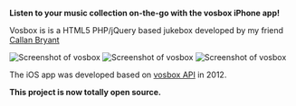 **Listen to your music collection on-the-go with the vosbox iPhone app!**

Vosbox is is a HTML5 PHP/jQuery based jukebox developed by my friend [Callan Bryant](http://callanbryant.co.uk)

![Screenshot of vosbox](http://lorenzo.primiterra.it/images/vosbox1.png)
![Screenshot of vosbox](http://lorenzo.primiterra.it/images/vosbox2.png)
![Screenshot of vosbox](http://lorenzo.primiterra.it/images/vosbox3.png)

The iOS app was developed based on [vosbox API](https://github.com/naggie/vosbox) in 2012.

**This project is now totally open source.**